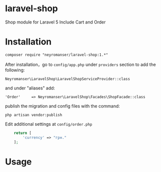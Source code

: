 

# laravel-shop
Shop module for Laravel 5
Include Cart and Order

# Installation

    composer require "neyromanser/laravel-shop:1.*"

After installation，go to `config/app.php` under `providers` section to add the following:

    Neyromanser\LaravelShop\LaravelShopServiceProvider::class

and under "aliases" add:

    'Order'     => Neyromanser\LaravelShop\Facades\ShopFacade::class


publish the migration and config files with the command:

    php artisan vendor:publish

Edit additional settings at `config/order.php`

```php
    return [
        'currency' => "грн."
    ];
```

# Usage

